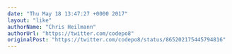 ```yaml
---
date: "Thu May 18 13:47:27 +0000 2017"
layout: "like"
authorName: "Chris Heilmann"
authorUrl: "https://twitter.com/codepo8"
originalPost: "https://twitter.com/codepo8/status/865202175445794816"
---
```

